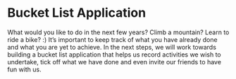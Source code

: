 Bucket List Application
=======================

What would you like to do in the next few years? Climb a mountain? Learn to ride a bike? :) It’s
important to keep track of what you have already done and what you are yet to achieve. In the
next steps, we will work towards building a bucket list application that helps us record activities
we wish to undertake, tick off what we have done and even invite our friends to have fun with us.